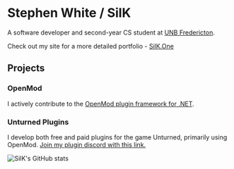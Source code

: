 # Stephen White / SilK

A software developer and second-year CS student at [UNB Fredericton](https://unb.ca/).

Check out my site for a more detailed portfolio - [SilK.One](https://silk.one/)

## Projects

### OpenMod
I actively contribute to the [OpenMod plugin framework for .NET](https://github.com/openmod/OpenMod/).

### Unturned Plugins
I develop both free and paid plugins for the game Unturned, primarily using OpenMod. [Join my plugin discord with this link.](https://discord.gg/SjFYeFr)

![SilK's GitHub stats](https://github-readme-stats.vercel.app/api?username=IAmSilK&show_icons=true&theme=tokyonight)
